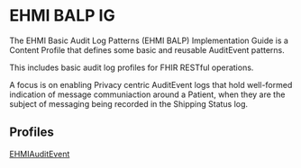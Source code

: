 # EHMI BALP IG

The EHMI Basic Audit Log Patterns (EHMI BALP) Implementation Guide is a Content Profile that defines some basic and reusable AuditEvent patterns. 

This includes basic audit log profiles for FHIR RESTful operations. 

A focus is on enabling Privacy centric AuditEvent logs that hold well-formed indication of message communiaction around a Patient, when they are the subject of messaging being recorded in the Shipping Status log. 

## Profiles

[EHMIAuditEvent](https://build.fhir.org/ig/medcomdk/ehmi-balp/profiles.html)